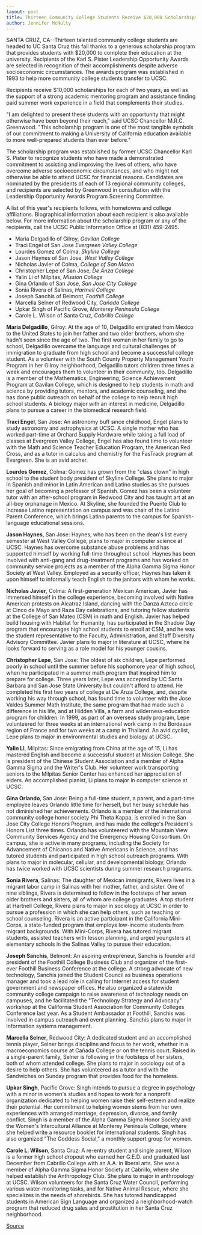 ```yaml
---
layout: post
title: Thirteen Community College Students Receive $20,000 Scholarships To Attend UC Santa Cruz
author: Jennifer McNulty
---
```


SANTA CRUZ, CA--Thirteen talented community college students are headed to UC Santa Cruz this fall thanks to a generous scholarship program that provides students with $20,000 to complete their education at the university. Recipients of the Karl S. Pister Leadership Opportunity Awards are selected in recognition of their accomplishments despite adverse socioeconomic circumstances. The awards program was established in 1993 to help more community college students transfer to UCSC.

Recipients receive $10,000 scholarships for each of two years, as well as the support of a strong academic mentoring program and assistance finding paid summer work experience in a field that complements their studies.

"I am delighted to present these students with an opportunity that might otherwise have been beyond their reach," said UCSC Chancellor M.R.C. Greenwood. "This scholarship program is one of the most tangible symbols of our commitment to making a University of California education available to more well-prepared students than ever before."

The scholarship program was established by former UCSC Chancellor Karl S. Pister to recognize students who have made a demonstrated commitment to assisting and improving the lives of others, who have overcome adverse socioeconomic circumstances, and who might not otherwise be able to attend UCSC for financial reasons. Candidates are nominated by the presidents of each of 13 regional community colleges, and recipients are selected by Greenwood in consultation with the Leadership Opportunity Awards Program Screening Committee.

A list of this year's recipients follows, with hometowns and college affiliations. Biographical information about each recipient is also available below. For more information about the scholarship program or any of the recipients, call the UCSC Public Information Office at (831) 459-2495.

* Maria Delgadillo of Gilroy, _Gavilan College_
* Traci Engel of San Jose _Evergreen Valley College_
* Lourdes Gomez of Colma, _Skyline College_
* Jason Haynes of San Jose, _West Valley College_
* Nicholas Javier of Colma, _College of San Mateo_
* Christopher Lepe of San Jose, _De Anza College_
* Yalin Li of Milpitas, _Mission College_
* Gina Orlando of San Jose, _San Jose City College_
* Sonia Rivera of Salinas, _Hartnell College_
* Joseph Sanchis of Belmont, _Foothill College_
* Marcella Selner of Redwood City, _Cañada College_
* Upkar Singh of Pacific Grove, _Monterey Peninsula College_
* Carole L. Wilson of Santa Cruz, _Cabrillo College_

**Maria Delgadillo**, Gilroy: At the age of 10, Delgadillo emigrated from Mexico to the United States to join her father and two older brothers, whom she hadn't seen since the age of two. The first woman in her family to go to school, Delgadillo overcame the language and cultural challenges of immigration to graduate from high school and become a successful college student. As a volunteer with the South County Property Management Youth Program in her Gilroy neighborhood, Delgadillo tutors children three times a week and encourages them to volunteer in their community, too. Delgadillo is a member of the Mathematics, Engineering, Science Achievement Program at Gavilan College, which is designed to help students in math and science by providing tutors, mentors, and academic counseling, and she has done public outreach on behalf of the college to help recruit high school students. A biology major with an interest in medicine, Delgadillo plans to pursue a career in the biomedical research field.

**Traci Engel**, San Jose: An astronomy buff since childhood, Engel plans to study astronomy and astrophysics at UCSC. A single mother who has worked part-time at Orchard Supply Hardware while taking a full load of classes at Evergreen Valley College, Engel has also found time to volunteer with the Math and Science Teacher Education Program, the American Red Cross, and as a tutor in calculus and chemistry for the FasTrack program at Evergreen. She is an avid archer.

**Lourdes Gomez**, Colma: Gomez has grown from the "class clown" in high school to the student body president of Skyline College. She plans to major in Spanish and minor in Latin American and Latino studies as she pursues her goal of becoming a professor of Spanish. Gomez has been a volunteer tutor with an after-school program in Redwood City and has taught art at an all-boy orphanage in Mexico. At Skyline, she founded the Puente Club to increase Latino representation on campus and was chair of the Latino Parent Conference, which brings Latino parents to the campus for Spanish-language educational sessions.

**Jason Haynes**, San Jose: Haynes, who has been on the dean's list every semester at West Valley College, plans to major in computer science at UCSC. Haynes has overcome substance abuse problems and has supported himself by working full-time throughout school. Haynes has been involved with anti-gang and drug-treatment programs and has worked on community service projects as a member of the Alpha Gamma Sigma Honor Society at West Valley. Employed as a security officer, Haynes has taken it upon himself to informally teach English to the janitors with whom he works.

**Nicholas Javier**, Colma: A first-generation Mexican American, Javier has immersed himself in the college experience, becoming involved with Native American protests on Alcatraz Island, dancing with the Danza Azteca circle at Cinco de Mayo and Raza Day celebrations, and tutoring fellow students at the College of San Mateo (CSM) in math and English. Javier has helped build housing with Habitat for Humanity, has participated in the Shadow Day program that encourages high school students to enroll at CSM, and he was the student representative to the Faculty, Administration, and Staff Diversity Advisory Committee. Javier plans to major in literature at UCSC, where he looks forward to serving as a role model for his younger cousins.

**Christopher Lepe**, San Jose: The oldest of six children, Lepe performed poorly in school until the summer before his sophomore year of high school, when he participated in a summer math program that inspired him to prepare for college. Three years later, Lepe was accepted by UC Santa Barbara and San Jose State University but couldn't afford to attend. He completed his first two years of college at De Anza College, and, despite working his way through school, has found time to volunteer with the Jose Valdes Summer Math Institute, the same program that had made such a difference in his life, and at Hidden Villa, a farm and wilderness-education program for children. In 1999, as part of an overseas study program, Lepe volunteered for three weeks at an international work camp in the Bordeaux region of France and for two weeks at a camp in Thailand. An avid cyclist, Lepe plans to major in environmental studies and biology at UCSC.

**Yalin Li**, Milpitas: Since emigrating from China at the age of 15, Li has mastered English and become a successful student at Mission College. She is president of the Chinese Student Association and a member of Alpha Gamma Sigma and the Writer's Club. Her volunteer work transporting seniors to the Milpitas Senior Center has enhanced her appreciation of elders. An accomplished pianist, Li plans to major in computer science at UCSC.

**Gina Orlando**, San Jose: Being a full-time student, a parent, and a part-time employee leaves Orlando little time for herself, but her busy schedule has not diminished her achievements. Orlando is a member of the international community college honor society Phi Theta Kappa, is enrolled in the San Jose City College Honors Program, and has made the college's President's Honors List three times. Orlando has volunteered with the Mountain View Community Services Agency and the Emergency Housing Consortium. On campus, she is active in many programs, including the Society for Advancement of Chicanos and Native Americans in Science, and has tutored students and participated in high school outreach programs. With plans to major in molecular, cellular, and developmental biology, Orlando has twice worked with UCSC scientists during summer research programs.

**Sonia Rivera**, Salinas: The daughter of Mexican immigrants, Rivera lives in a migrant labor camp in Salinas with her mother, father, and sister. One of nine siblings, Rivera is determined to follow in the footsteps of her seven older brothers and sisters, all of whom are college graduates. A top student at Hartnell College, Rivera plans to major in sociology at UCSC in order to pursue a profession in which she can help others, such as teaching or school counseling. Rivera is an active participant in the California Mini-Corps, a state-funded program that employs low-income students from migrant backgrounds. With Mini-Corps, Rivera has tutored migrant students, assisted teachers with lesson planning, and urged youngsters at elementary schools in the Salinas Valley to pursue their education.

**Joseph Sanchis**, Belmont: An aspiring entrepreneur, Sanchis is founder and president of the Foothill College Business Club and organizer of the first-ever Foothill Business Conference at the college. A strong advocate of new technology, Sanchis joined the Student Council as business operations manager and took a lead role in calling for Internet access for student government and newspaper offices. He also organized a statewide community college campaign to raise awareness of technology needs on campuses, and he facilitated the "Technology Strategy and Advocacy" workshop at the California Student Association for Community Colleges Conference last year. As a Student Ambassador at Foothill, Sanchis was involved in campus outreach and event planning. Sanchis plans to major in information systems management.

**Marcella Selner**, Redwood City: A dedicated student and an accomplished tennis player, Selner brings discipline and focus to her work, whether in a macroeconomics course at Cañada College or on the tennis court. Raised in a single-parent family, Selner is following in the footsteps of her sisters, both of whom attended college. She plans to major in sociology out of a desire to help others. She has volunteered as a tutor and with the Sandwiches on Sunday program that provides food for the homeless.

**Upkar Singh**, Pacific Grove: Singh intends to pursue a degree in psychology with a minor in women's studies and hopes to work for a nonprofit organization dedicated to helping women raise their self-esteem and realize their potential. Her commitment to helping women stems from her own experiences with arranged marriage, depression, divorce, and family conflict. Singh is a member of the Alpha Gamma Sigma Honor Society and the Women's Intercultural Alliance at Monterey Peninsula College, where she helped write a resource booklet for international students. Singh has also organized "The Goddess Social," a monthly support group for women.

**Carole L. Wilson**, Santa Cruz: A re-entry student and single parent, Wilson is a former high school dropout who earned her G.E.D. and graduated last December from Cabrillo College with an A.A. in liberal arts. She was a member of Alpha Gamma Sigma Honor Society at Cabrillo, where she helped establish the Anthropology Club. She plans to major in anthropology at UCSC. Wilson volunteers for the Santa Cruz Water Council, performing various water-monitoring tasks, and for Native Animal Rescue, where she specializes in the needs of shorebirds. She has tutored handicapped students in American Sign Language and organized a neighborhood-watch program that reduced drug sales and prostitution in her Santa Cruz neighborhood.  

[Source](http://www1.ucsc.edu/news_events/press_releases/archive/00-01/05-01/loa.html "Permalink to Scholarships go to 13 community college students")

